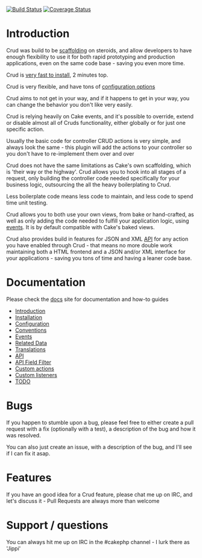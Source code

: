 [![Build Status](https://travis-ci.org/jippi/cakephp-crud.png?branch=develop)](https://travis-ci.org/jippi/cakephp-crud)
[![Coverage Status](https://coveralls.io/repos/jippi/cakephp-crud/badge.png?branch=develop)](https://coveralls.io/r/jippi/cakephp-crud?branch=develop)

# Introduction

Crud was build to be [scaffolding](http://book.cakephp.org/2.0/en/controllers/scaffolding.html) on steroids, and allow developers to have enough flexibility to use it for both rapid prototyping and production applications, even on the same code base - saving you even more time.

Crud is [very fast to install](http://jippi.github.io/cakephp-crud/docs/installation.html), 2 minutes top.

Crud is very flexible, and have tons of [configuration options](http://jippi.github.io/cakephp-crud/docs/configuration.html)

Crud aims to not get in your way, and if it happens to get in your way, you can change the behavior you don't like very easily.

Crud is relying heavily on Cake events, and it's possible to override, extend or disable almost all of Cruds functionality, either globally or for just one specific action.

Usually the basic code for controller CRUD actions is very simple, and always look the same - this plugin will add the actions to your controller so you don't have to re-implement them over and over

Crud does not have the same limitations as Cake's own scaffolding, which is 'their way or the highway'. Crud allows you to hook into all stages of a request, only building the controller code needed specifically for your business logic, outsourcing the all the heavy boilerplating to Crud.

Less boilerplate code means less code to maintain, and less code to spend time unit testing.

Crud allows you to both use your own views, from bake or hand-crafted, as well as only adding the code needed to fulfill your application logic, using [events](docs/05-events.md). It is by default compatible with Cake's baked views.

Crud also provides build in features for JSON and XML [API](http://jippi.github.io/cakephp-crud/docs/api.html) for any action you have enabled through Crud - that means no more double work maintaining both a HTML frontend and a JSON and/or XML interface for your applications - saving you tons of time and having a leaner code base.

# Documentation

Please check the [docs](http://jippi.github.io/cakephp-crud/docs/) site for documentation and how-to guides

* [Introduction](http://jippi.github.io/cakephp-crud/docs/)
* [Installation](http://jippi.github.io/cakephp-crud/docs/installation.html)
* [Configuration](http://jippi.github.io/cakephp-crud/docs/configuration.html)
* [Conventions](http://jippi.github.io/cakephp-crud/docs/conventions.html)
* [Events](http://jippi.github.io/cakephp-crud/docs/events.html)
* [Related Data](http://jippi.github.io/cakephp-crud/docs/related-data.html)
* [Translations](http://jippi.github.io/cakephp-crud/docs/translations.html)
* [API](http://jippi.github.io/cakephp-crud/docs/api.html)
* [API Field Filter](http://jippi.github.io/cakephp-crud/docs/api-field-filter.html)
* [Custom actions](http://jippi.github.io/cakephp-crud/docs/custom-actions.html)
* [Custom listeners](http://jippi.github.io/cakephp-crud/docs/custom-listeners.html)
* [TODO](http://jippi.github.io/cakephp-crud/docs/todo.html)

# Bugs

If you happen to stumble upon a bug, please feel free to either create a pull request with a fix (optionally with a test), a description of the bug and how it was resolved.

You can also just create an issue, with a description of the bug, and I'll see if I can fix it asap.

# Features

If you have an good idea for a Crud feature, please chat me up on IRC, and let's discuss it - Pull Requests are always more than welcome

# Support / questions

You can always hit me up on IRC in the #cakephp channel - I lurk there as 'Jippi'
